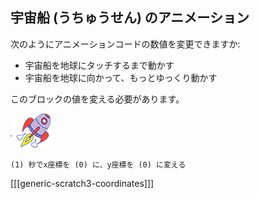 ## 宇宙船 (うちゅうせん) のアニメーション

次のようにアニメーションコードの数値を変更できますか:

+ 宇宙船を地球にタッチするまで動かす
+ 宇宙船を地球に向かって、もっとゆっくり動かす

このブロックの値を変える必要があります。

![宇宙船のスプライト](images/sprite-spaceship.png)

```blocks3
(1) 秒でx座標を (0) に、y座標を (0) に変える
```

[[[generic-scratch3-coordinates]]]